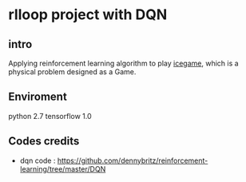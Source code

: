 # rlloop project with DQN

## intro
Applying reinforcement learning algorithm to play [icegame](https://github.com/kvzhao/icegame), which is a physical problem designed as a Game.

## Enviroment
python 2.7
tensorflow 1.0

## Codes credits
* dqn code : https://github.com/dennybritz/reinforcement-learning/tree/master/DQN
